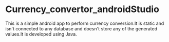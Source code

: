 # Currency_convertor_androidStudio
This is a simple android app to perform currency conversion.It is static and isn't connected to any database and doesn't store any of the generated values.It is developed using Java.
